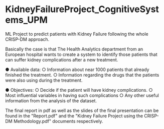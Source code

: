 # KidneyFailureProject_CognitiveSystems_UPM

ML Project to predict patients with Kidney Failure following the whole CRISP-DM approach.

Basically the case is that The Health Analytics department from an European hospital wants to create a system to identify those patients that can suffer kidney complications after a new treatment.

  ● Available data:
    ○ Information about near 1000 patients that already finished the treatment.
    ○ Information regarding the drugs that the patients were also using during the treatment.
    
  ● Objectives:
    ○ Decide if the patient will have kidney complications.
    ○ Most influential variables in having such complications
    ○ Any other useful information from the analysis of the dataset.
  

The final report in pdf as well as the slides of the final presentation can be found in the "Report.pdf" and the "Kidney Failure Project using the CRISP-DM Methodology.pdf" documents respectively.
